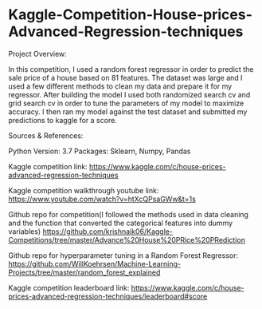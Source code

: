 # Kaggle-Competition-House-prices-Advanced-Regression-techniques
Project Overview: 

In this competition, I used a random forest regressor in order to predict the sale price of a house based on 81 features. The dataset was large and I used a few different methods to clean my data and prepare it for my regressor. After building the model I used both randomized search cv and grid search cv in order to tune the parameters of my model to maximize accuracy. I then ran my model against the test dataset and submitted my predictions to kaggle for a score. 

Sources & References: 

Python Version: 3.7
Packages: Sklearn, Numpy, Pandas

Kaggle competition link:
https://www.kaggle.com/c/house-prices-advanced-regression-techniques

Kaggle competition walkthrough youtube link: 
https://www.youtube.com/watch?v=htXcQPsaGWw&t=1s

Github repo for competition(I followed the methods used in data cleaning and the function that converted the categorical features into dummy variables)
https://github.com/krishnaik06/Kaggle-Competitions/tree/master/Advance%20House%20PRice%20PRediction

Github repo for hyperparameter tuning in a Random Forest Regressor: 
https://github.com/WillKoehrsen/Machine-Learning-Projects/tree/master/random_forest_explained

Kaggle competition leaderboard link:
https://www.kaggle.com/c/house-prices-advanced-regression-techniques/leaderboard#score
